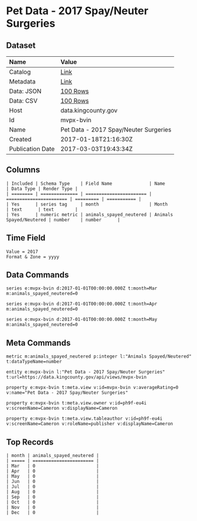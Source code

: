 # Pet Data - 2017 Spay/Neuter Surgeries

## Dataset

| Name | Value |
| :--- | :---- |
| Catalog | [Link](https://catalog.data.gov/dataset/pet-data-2017-spay-neuter-surgeries) |
| Metadata | [Link](https://data.kingcounty.gov/api/views/mvpx-bvin) |
| Data: JSON | [100 Rows](https://data.kingcounty.gov/api/views/mvpx-bvin/rows.json?max_rows=100) |
| Data: CSV | [100 Rows](https://data.kingcounty.gov/api/views/mvpx-bvin/rows.csv?max_rows=100) |
| Host | data.kingcounty.gov |
| Id | mvpx-bvin |
| Name | Pet Data - 2017 Spay/Neuter Surgeries |
| Created | 2017-01-18T21:16:30Z |
| Publication Date | 2017-03-03T19:43:34Z |

## Columns

```ls
| Included | Schema Type    | Field Name              | Name                    | Data Type | Render Type |
| ======== | ============== | ======================= | ======================= | ========= | =========== |
| Yes      | series tag     | month                   | Month                   | text      | text        |
| Yes      | numeric metric | animals_spayed_neutered | Animals Spayed/Neutered | number    | number      |
```

## Time Field

```ls
Value = 2017
Format & Zone = yyyy
```

## Data Commands

```ls
series e:mvpx-bvin d:2017-01-01T00:00:00.000Z t:month=Mar m:animals_spayed_neutered=0

series e:mvpx-bvin d:2017-01-01T00:00:00.000Z t:month=Apr m:animals_spayed_neutered=0

series e:mvpx-bvin d:2017-01-01T00:00:00.000Z t:month=May m:animals_spayed_neutered=0
```

## Meta Commands

```ls
metric m:animals_spayed_neutered p:integer l:"Animals Spayed/Neutered" t:dataTypeName=number

entity e:mvpx-bvin l:"Pet Data - 2017 Spay/Neuter Surgeries" t:url=https://data.kingcounty.gov/api/views/mvpx-bvin

property e:mvpx-bvin t:meta.view v:id=mvpx-bvin v:averageRating=0 v:name="Pet Data - 2017 Spay/Neuter Surgeries"

property e:mvpx-bvin t:meta.view.owner v:id=ph9f-eu4i v:screenName=Cameron v:displayName=Cameron

property e:mvpx-bvin t:meta.view.tableauthor v:id=ph9f-eu4i v:screenName=Cameron v:roleName=publisher v:displayName=Cameron
```

## Top Records

```ls
| month | animals_spayed_neutered | 
| ===== | ======================= | 
| Mar   | 0                       | 
| Apr   | 0                       | 
| May   | 0                       | 
| Jun   | 0                       | 
| Jul   | 0                       | 
| Aug   | 0                       | 
| Sep   | 0                       | 
| Oct   | 0                       | 
| Nov   | 0                       | 
| Dec   | 0                       | 
```